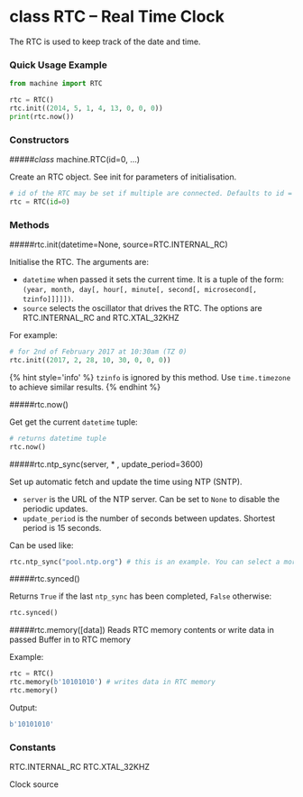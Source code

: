 # class RTC – Real Time Clock

The RTC is used to keep track of the date and time.

### Quick Usage Example

```python
from machine import RTC

rtc = RTC()
rtc.init((2014, 5, 1, 4, 13, 0, 0, 0))
print(rtc.now())
```

### Constructors

#####<class><i>class</i> machine.RTC(id=0, ...)</class>

Create an RTC object. See init for parameters of initialisation.

```python
# id of the RTC may be set if multiple are connected. Defaults to id = 0.
rtc = RTC(id=0)
```

### Methods

#####<function>rtc.init(datetime=None, source=RTC.INTERNAL_RC)</function>

Initialise the RTC. The arguments are:

- `datetime` when passed it sets the current time. It is a tuple of the form: ``(year, month, day[, hour[, minute[, second[, microsecond[, tzinfo]]]]])``.
- `source` selects the oscillator that drives the RTC. The options are <constant>RTC.INTERNAL_RC</constant> and <constant>RTC.XTAL_32KHZ</constant>

For example:

```python
# for 2nd of February 2017 at 10:30am (TZ 0)
rtc.init((2017, 2, 28, 10, 30, 0, 0, 0))
```

{% hint style='info' %}
`tzinfo` is ignored by this method. Use `time.timezone` to achieve similar results.
{% endhint %}

#####<function>rtc.now()</function>

Get get the current `datetime` tuple:

```python
# returns datetime tuple
rtc.now()
```

#####<function>rtc.ntp_sync(server, * , update_period=3600)</function>

Set up automatic fetch and update the time using NTP (SNTP).

- `server` is the URL of the NTP server. Can be set to `None` to disable the periodic updates.
- `update_period` is the number of seconds between updates. Shortest period is 15 seconds.

Can be used like:

```python
rtc.ntp_sync("pool.ntp.org") # this is an example. You can select a more specific server according to your geographical location
```

#####<function>rtc.synced()</function>

Returns `True` if the last `ntp_sync` has been completed, `False` otherwise:

```python
rtc.synced()
```

#####<function>rtc.memory([data])</function>
Reads RTC memory contents or write data in passed Buffer in to RTC memory

Example:

```python
rtc = RTC()
rtc.memory(b'10101010') # writes data in RTC memory
rtc.memory()
```

Output:

```python
b'10101010'
```

### Constants
<constant>RTC.INTERNAL_RC</constant> <constant>RTC.XTAL_32KHZ</constant>

Clock source
